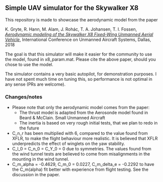 ## Simple UAV simulator for the Skywalker X8 ##

This repository is made to showcase the aerodynamic model from the paper

K. Gryte, R. Hann, M. Alam, J. Rohác, T. A. Johansen, T. I. Fossen, [*Aerodynamic modeling of the Skywalker X8 Fixed-Wing Unmanned Aerial Vehicle*](https://folk.ntnu.no/torarnj/icuasX8.pdf), International Conference on Unmanned Aircraft Systems, Dallas, 2018

The goal is that this simulator will make it easier for the community to use the model, found in x8_param.mat. Please cite the above paper, should you chose to use the model.

The simulator contains a very basic autopilot, for demonstration purposes. I have not spent much time on tuning this, so performance is not optimal in any sense (PRs are welcome).

### Changes/notes ###
- Please note that only the aerodynamic model comes from the paper:
  - The thrust model is adapted from the Aerosonde model found in Beard & McClain. Small Unmanned Aircraft
  - The inertia is based on very rough initial tests, that we plan to redo in the future
- C_n_r has been multiplied with 6, compared to the value found from XFLR, to make the flight behaviour more realistic. It is believed that XFLR underpredicts the effect of winglets on the yaw stability.
- C_l_0 = C_n_0 = C_Y_0 = 0 due to symmetries. The values found from the wind tunnel tests are believed to come from misalignments in the mounting in the wind tunnel.
- C_m_alpha = -0.4629, C_m_0 = 0.0227, C_m_delta_e = -0.2292 to have the C_m(alpha) fit better with experience from flight testing. See the discussion in the paper.
